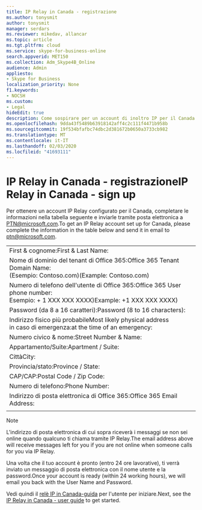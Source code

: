 ```yaml
---
title: IP Relay in Canada - registrazione
ms.author: tonysmit
author: tonysmit
manager: serdars
ms.reviewer: mikedav, allancar
ms.topic: article
ms.tgt.pltfrm: cloud
ms.service: skype-for-business-online
search.appverid: MET150
ms.collection: Adm_Skype4B_Online
audience: Admin
appliesto:
- Skype for Business
localization_priority: None
f1.keywords:
- NOCSH
ms.custom:
- Legal
hideEdit: true
description: Come sospirare per un account di inoltro IP per il Canada.
ms.openlocfilehash: 9dda43f5489b63918142aff4c2c111f4471b958b
ms.sourcegitcommit: 19f534bfafbc74dbc2d381672b0650a3733cb982
ms.translationtype: MT
ms.contentlocale: it-IT
ms.lasthandoff: 02/03/2020
ms.locfileid: "41693111"
---
```

# <a name="ip-relay-in-canada---sign-up"></a><span data-ttu-id="28bd3-103">IP Relay in Canada - registrazione</span><span class="sxs-lookup"><span data-stu-id="28bd3-103">IP Relay in Canada - sign up</span></span>

<span data-ttu-id="28bd3-104">Per ottenere un account IP Relay configurato per il Canada, completare le informazioni nella tabella seguente e inviarle tramite posta elettronica a [PTN@microsoft.com](mailto:ptn@microsoft.com).</span><span class="sxs-lookup"><span data-stu-id="28bd3-104">To get an IP Relay account set up for Canada, please complete the information in the table below and send it in email to [ptn@microsoft.com](mailto:ptn@microsoft.com).</span></span>

|||
|:-----|:-----|
|<span data-ttu-id="28bd3-105">First & cognome:</span><span class="sxs-lookup"><span data-stu-id="28bd3-105">First & Last Name:</span></span>||
|<span data-ttu-id="28bd3-106">Nome di dominio del tenant di Office 365:</span><span class="sxs-lookup"><span data-stu-id="28bd3-106">Office 365 Tenant Domain Name:</span></span> <br/><span data-ttu-id="28bd3-107">(Esempio: Contoso.com)</span><span class="sxs-lookup"><span data-stu-id="28bd3-107">(Example: Contoso.com)</span></span>||
|<span data-ttu-id="28bd3-108">Numero di telefono dell'utente di Office 365:</span><span class="sxs-lookup"><span data-stu-id="28bd3-108">Office 365 User phone number:</span></span> <br/><span data-ttu-id="28bd3-109">Esempio: + 1 XXX XXX XXXX)</span><span class="sxs-lookup"><span data-stu-id="28bd3-109">Example: +1 XXX XXX XXXX)</span></span> ||
|<span data-ttu-id="28bd3-110">Password (da 8 a 16 caratteri):</span><span class="sxs-lookup"><span data-stu-id="28bd3-110">Password (8 to 16 characters):</span></span> ||
|<span data-ttu-id="28bd3-111">Indirizzo fisico più probabile</span><span class="sxs-lookup"><span data-stu-id="28bd3-111">Most likely physical address</span></span> <br/><span data-ttu-id="28bd3-112">in caso di emergenza:</span><span class="sxs-lookup"><span data-stu-id="28bd3-112">at the time of an emergency:</span></span>||
|<span data-ttu-id="28bd3-113">Numero civico & nome:</span><span class="sxs-lookup"><span data-stu-id="28bd3-113">Street Number & Name:</span></span>||
|<span data-ttu-id="28bd3-114">Appartamento/Suite:</span><span class="sxs-lookup"><span data-stu-id="28bd3-114">Apartment / Suite:</span></span>||
|<span data-ttu-id="28bd3-115">Città</span><span class="sxs-lookup"><span data-stu-id="28bd3-115">City:</span></span>||
|<span data-ttu-id="28bd3-116">Provincia/stato:</span><span class="sxs-lookup"><span data-stu-id="28bd3-116">Province / State:</span></span>||
|<span data-ttu-id="28bd3-117">CAP/CAP:</span><span class="sxs-lookup"><span data-stu-id="28bd3-117">Postal Code / Zip Code:</span></span>||
|<span data-ttu-id="28bd3-118">Numero di telefono:</span><span class="sxs-lookup"><span data-stu-id="28bd3-118">Phone Number:</span></span>||
|<span data-ttu-id="28bd3-119">Indirizzo di posta elettronica di Office 365:</span><span class="sxs-lookup"><span data-stu-id="28bd3-119">Office 365 Email Address:</span></span>||
|||

> [!NOTE]
> <span data-ttu-id="28bd3-120">L'indirizzo di posta elettronica di cui sopra riceverà i messaggi se non sei online quando qualcuno ti chiama tramite IP Relay.</span><span class="sxs-lookup"><span data-stu-id="28bd3-120">The email address above will receive messages left for you if you are not online when someone calls for you via IP Relay.</span></span> 

<span data-ttu-id="28bd3-121">Una volta che il tuo account è pronto (entro 24 ore lavorative), ti verrà inviato un messaggio di posta elettronica con il nome utente e la password.</span><span class="sxs-lookup"><span data-stu-id="28bd3-121">Once your account is ready (within 24 working hours), we will email you back with the User Name and Password.</span></span> 


<span data-ttu-id="28bd3-122">Vedi quindi il [relè IP in Canada-guida](ip-relay-canada-user-guide.md) per l'utente per iniziare.</span><span class="sxs-lookup"><span data-stu-id="28bd3-122">Next, see the [IP Relay in Canada - user guide](ip-relay-canada-user-guide.md) to get started.</span></span> 


